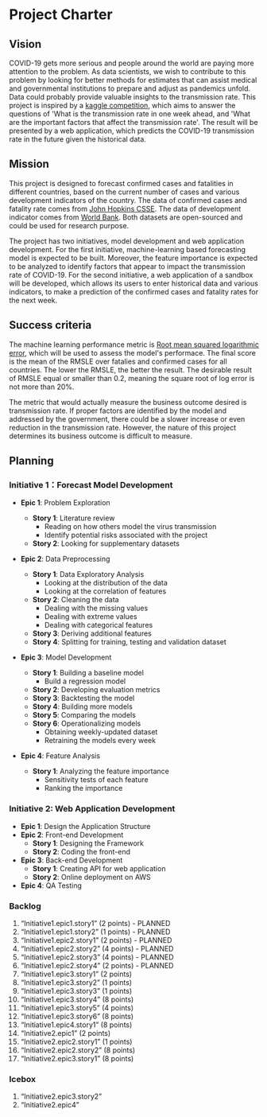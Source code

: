 ﻿# Project Charter


## Vision

COVID-19 gets more serious and people around the world are paying more attention to the problem. As data scientists, we wish to contribute to this problem by looking for better methods for estimates that can assist medical and governmental institutions to prepare and adjust as pandemics unfold. Data could probably provide valuable insights to the transmission rate. This project is inspired by a [kaggle competition]([https://www.kaggle.com/c/covid19-global-forecasting-week-3/overview/evaluation](https://www.kaggle.com/c/covid19-global-forecasting-week-3/overview/evaluation)), which aims to answer the questions of 'What is the transmission rate in one week ahead, and 'What are the important factors that affect the transmission rate'. The result will be presented by a web application, which predicts the COVID-19 transmission rate in the future given the historical data.

## Mission

This project is designed to forecast confirmed cases and fatalities in different countries, based on the current number of cases and various development indicators of the country. The data of confirmed cases and fatality rate comes from [John Hopkins CSSE](https://github.com/CSSEGISandData/COVID-19/tree/master/csse_covid_19_data/csse_covid_19_time_series). The data of development indicator comes from [World Bank](http://wdi.worldbank.org/table/2.12#). Both datasets are open-sourced and could be used for research purpose.

The project has two initiatives, model development and web application development. For the first initiative, machine-learning based forecasting model is expected to be built. Moreover, the feature importance is expected to be analyzed to identify factors that appear to impact the transmission rate of COVID-19. For the second initiative, a web application of a sandbox will be developed, which allows its users to enter historical data and various indicators, to make a prediction of the confirmed cases and fatality rates for the next week.

## Success criteria

The machine learning performance metric is [Root mean squared logarithmic error](https://www.kaggle.com/wiki/RootMeanSquaredLogarithmicError), which will be used to assess the model's performace. The final score is the mean of the RMSLE over fatalies and confirmed cases for all countries. The lower the RMSLE, the better the result. The desirable result of RMSLE equal or smaller than 0.2, meaning the square root of log error is not more than 20%.

The metric that would actually measure the business outcome desired is transmission rate. If proper factors are identified by the model and addressed by the government, there could be a slower increase or even reduction in the transmission rate. However, the nature of this project determines its business outcome is difficult to measure.


## Planning

### Initiative 1：Forecast Model Development
- **Epic 1**: Problem Exploration
	-   **Story 1**: Literature review 
		- Reading on how others model the virus transmission
		- Identify potential risks associated with the project
    -   **Story 2**: Looking for supplementary datasets
    
-   **Epic 2**:  Data Preprocessing
	- **Story 1**: Data Exploratory Analysis
		- Looking at the distribution of the data
		- Looking at the correlation of features
	- **Story 2**: Cleaning the data
		- Dealing with the missing values
		- Dealing with extreme values
		- Dealing with categorical features
	- **Story 3**: Deriving additional features
	- **Story 4**: Splitting for training, testing and validation dataset

-   **Epic 3**:  Model Development
	- **Story 1**: Building a baseline model
		- Build a regression model
	- **Story 2**: Developing evaluation metrics
	- **Story 3**: Backtesting the model
	- **Story 4**: Building more models
	- **Story 5**: Comparing the models
	-  **Story 6**: Operationalizing models
		- Obtaining weekly-updated dataset
		- Retraining the models every week

-   **Epic 4**:  Feature Analysis
	- **Story 1**: Analyzing the feature importance
		- Sensitivity tests of each feature
		- Ranking the importance

### Initiative 2: Web Application Development

-  **Epic 1**:  Design the Application Structure
-  **Epic 2**: Front-end Development
	- **Story 1**: Designing the  Framework
	- **Story 2**: Coding the front-end
- **Epic 3**: Back-end Development
	-  **Story 1**: Creating API for web application
	-  **Story 2**: Online deployment on AWS
- **Epic 4**: QA Testing


### Backlog

1.  “Initiative1.epic1.story1” (2 points) - PLANNED
2.  “Initiative1.epic1.story2” (1 points) - PLANNED
3.  “Initiative1.epic2.story1” (2  points) - PLANNED
4. “Initiative1.epic2.story2” (4 points) - PLANNED
5. “Initiative1.epic2.story3” (4 points) - PLANNED
6. “Initiative1.epic2.story4” (2 points) - PLANNED
7. “Initiative1.epic3.story1” (2 points)
8. “Initiative1.epic3.story2” (1 points)
9. “Initiative1.epic3.story3” (1 points) 
10. “Initiative1.epic3.story4” (8 points)
11. “Initiative1.epic3.story5” (4 points) 
12. “Initiative1.epic3.story6” (8 points)  
13. “Initiative1.epic4.story1” (8 points)  
14. “Initiative2.epic1” (2 points)  
15. “Initiative2.epic2.story1” (1 points)  
16. “Initiative2.epic2.story2” (8 points)  
17. “Initiative2.epic3.story1” (8 points)  

### Icebox
1. “Initiative2.epic3.story2” 
2. “Initiative2.epic4” 
